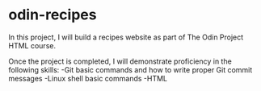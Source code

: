 # odin-recipes

In this project, I will build a recipes website as part of The Odin Project HTML course.

Once the project is completed, I will demonstrate proficiency in the following skills:
-Git basic commands and how to write proper Git commit messages
-Linux shell basic commands
-HTML 

